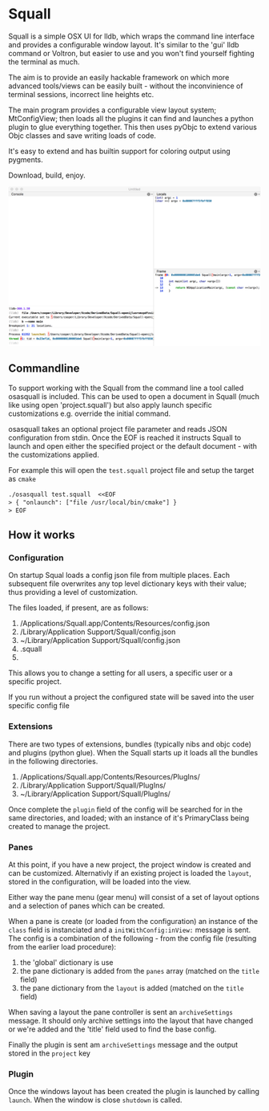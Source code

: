 Squall
======


Squall is a simple OSX UI for lldb, which wraps the command line interface and provides a configurable window layout.  It's similar to the 'gui' lldb command or Voltron, but easier to use and you won't find yourself fighting the terminal as much.

The aim is to provide an easily hackable framework on which more advanced tools/views can be easily built - without the inconvinience of terminal sessions, incorrect line heights etc.

The main program provides a configurable view layout system; MtConfigView; then loads all the plugins it can find and launches a python plugin to glue everything together.  This then uses pyObjc to extend various Objc classes and save writing loads of code.

It's easy to extend and has builtin support for coloring output using pygments.

Download, build, enjoy.

![Screenshot1](/screenshot.png)


Commandline
-----------

To support working with the Squall from the command line a tool called osasquall is included.  This can be used to open a document in Squall (much like using open 'project.squall') but also apply launch specific customizations e.g. override the initial command.

osasquall takes an optional project file parameter and reads JSON configuration from stdin.  Once the EOF is reached it instructs Squall to launch and open either the specified project or the default document - with the customizations applied.

For example this will open the `test.squall` project file and setup the target as `cmake`

```
./osasquall test.squall  <<EOF
> { "onlaunch": ["file /usr/local/bin/cmake"] }
> EOF
```


How it works
------------

### Configuration ###

On startup Squal loads a config json file from multiple places.  Each subsequent file overwrites any top level dictionary keys with their value; thus providing a level of customization.

The files loaded, if present, are as follows:

1. /Applications/Squall.app/Contents/Resources/config.json
2. /Library/Application Support/Squall/config.json
3. ~/Library/Application Support/Squall/config.json
4. <project>.squall
5. <launch specific customizations>

This allows you to change a setting for all users, a specific user or a specific project.

If you run without a project the configured state will be saved into the user specific config file


### Extensions ###

There are two types of extensions, bundles (typically nibs and objc code) and plugins (python glue).  When the Squall starts up it loads all the bundles in the following directories.  

1. /Applications/Squall.app/Contents/Resources/PlugIns/
2. /Library/Application Support/Squall/PlugIns/
3. ~/Library/Application Support/Squall/PlugIns/

Once complete the `plugin` field of the config will be searched for in the same directories, and loaded; with an instance of it's PrimaryClass being created to manage the project.

### Panes ###

At this point, if you have a new project, the project window is created and can be customized.  Alternativly if an existing project is loaded the `layout`, stored in the configuration, will be loaded into the view.

Either way the pane menu (gear menu) will consist of a set of layout options and a selection of panes which can be created.

When a pane is create (or loaded from the configuration) an instance of the `class` field is instanciated and a `initWithConfig:inView:` message is sent.  The config is a combination of the following - from the config file (resulting from the earlier load procedure):

1. the 'global' dictionary is use
2. the pane dictionary is added from the `panes` array (matched on the `title` field)
3. the pane dictionary from the `layout` is added (matched on the `title` field)

When saving a layout the pane controller is sent an `archiveSettings` message.  It should only archive settings into the layout that have changed or we're added and the 'title' field used to find the base config.

Finally the plugin is sent am `archiveSettings` message and the output stored in the `project` key

### Plugin ###

Once the windows layout has been created the plugin is launched by calling `launch`.  When the window is close `shutdown` is called.

